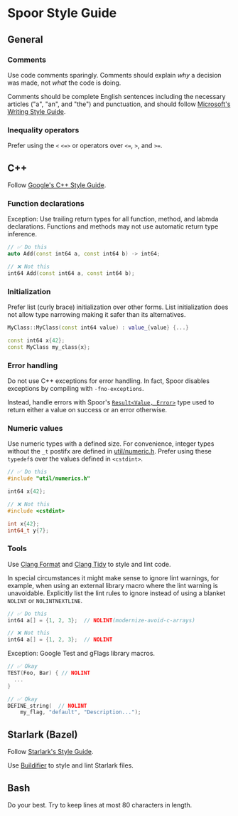 # Spoor Style Guide

## General

### Comments
Use code comments sparingly. Comments should explain *why* a decision was made,
not *what* the code is doing.

Comments should be complete English sentences including the necessary articles
("a", "an", and "the") and punctuation, and should follow
[Microsoft's Writing Style Guide][microsoft-writing-style-guide].

### Inequality operators
Prefer using the `<` `<=>` or operators over `<=`, `>`, and `>=`.

## C++

Follow [Google's C++ Style Guide][google-cpp-style-guide].

### Function declarations

Exception: Use trailing return types for all function, method, and labmda
declarations. Functions and methods may not use automatic return type inference.

```c++
// ✅ Do this
auto Add(const int64 a, const int64 b) -> int64;

// ❌ Not this
int64 Add(const int64 a, const int64 b);
```

### Initialization

Prefer list (curly brace) initialization over other forms. List initialization
does not allow type narrowing making it safer than its alternatives.

```c++
MyClass::MyClass(const int64 value) : value_{value} {...}

const int64 x{42};
const MyClass my_class{x};
```

### Error handling

Do not use C++ exceptions for error handling. In fact, Spoor disables exceptions
by compiling with `-fno-exceptions`.

Instead, handle errors with Spoor's [`Result<Value, Error>`][util-result-h]
type used to return either a value on success or an error otherwise.

### Numeric values

Use numeric types with a defined size. For convenience, integer types without
the `_t` postifx are defined in [util/numeric.h][util-numeric-h]. Prefer using
these `typedef`s over the values defined in `<cstdint>`.
 
```c++
// ✅ Do this
#include "util/numerics.h"

int64 x{42};

// ❌ Not this
#include <cstdint>

int x{42};
int64_t y{7};
```

### Tools

Use [Clang Format][clang-format] and [Clang Tidy][clang-tidy] to style and lint
code.

In special circumstances it might make sense to ignore lint warnings, for
example, when using an external library macro where the lint warning is
unavoidable. Explicitly list the lint rules to ignore instead of using a blanket
`NOLINT` or `NOLINTNEXTLINE`.

```c++
// ✅ Do this
int64 a[] = {1, 2, 3};  // NOLINT(modernize-avoid-c-arrays)

// ❌ Not this
int64 a[] = {1, 2, 3};  // NOLINT
```

Exception: Google Test and gFlags library macros.

```c++
// ✅ Okay
TEST(Foo, Bar) { // NOLINT
  ...
}

// ✅ Okay
DEFINE_string(  // NOLINT
    my_flag, "default", "Description...");
```

## Starlark (Bazel)

Follow [Starlark's Style Guide][starlark-style-guide].

Use [Buildifier][buildifier] to style and lint Starlark files.

## Bash

Do your best. Try to keep lines at most 80 characters in length.

[buildifier]: https://github.com/bazelbuild/buildtools/blob/master/buildifier/README.md
[clang-format]: https://clang.llvm.org/docs/ClangFormat.html
[clang-tidy]: https://clang.llvm.org/extra/clang-tidy/
[google-cpp-style-guide]: https://google.github.io/styleguide/cppguide.html
[microsoft-writing-style-guide]: https://docs.microsoft.com/en-us/style-guide/welcome/
[rust-result]: https://doc.rust-lang.org/std/result/
[starlark-style-guide]: https://docs.bazel.build/versions/master/skylark/bzl-style.html
[util-numeric-h]: util/numeric.h
[util-result-h]: util/result.h
